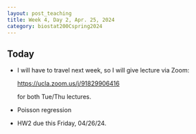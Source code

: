 ```yaml
---
layout: post_teaching
title: Week 4, Day 2, Apr. 25, 2024
category: biostat200Cspring2024
---
```


## Today
* I will have to travel next week, so I will give lecture via Zoom: 

  <https://ucla.zoom.us/j/91829906416> 

  for both Tue/Thu lectures.

* Poisson regression

* HW2 due this Friday, 04/26/24.


